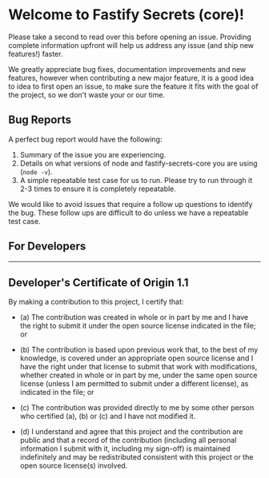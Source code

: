 # Welcome to Fastify Secrets (core)!

Please take a second to read over this before opening an issue. Providing complete information upfront will help us address any issue (and ship new features!) faster.

We greatly appreciate bug fixes, documentation improvements and new features, however when contributing a new major feature, it is a good idea to idea to first open an issue, to make sure the feature it fits with the goal of the project, so we don't waste your or our time.

## Bug Reports

A perfect bug report would have the following:

1. Summary of the issue you are experiencing.
2. Details on what versions of node and fastify-secrets-core you are using (`node -v`).
3. A simple repeatable test case for us to run. Please try to run through it 2-3 times to ensure it is completely repeatable.

We would like to avoid issues that require a follow up questions to identify the bug. These follow ups are difficult to do unless we have a repeatable test case.

## For Developers

---

<a id="developers-certificate-of-origin"></a>

## Developer's Certificate of Origin 1.1

By making a contribution to this project, I certify that:

- (a) The contribution was created in whole or in part by me and I
  have the right to submit it under the open source license
  indicated in the file; or

- (b) The contribution is based upon previous work that, to the best
  of my knowledge, is covered under an appropriate open source
  license and I have the right under that license to submit that
  work with modifications, whether created in whole or in part
  by me, under the same open source license (unless I am
  permitted to submit under a different license), as indicated
  in the file; or

- (c) The contribution was provided directly to me by some other
  person who certified (a), (b) or (c) and I have not modified
  it.

- (d) I understand and agree that this project and the contribution
  are public and that a record of the contribution (including all
  personal information I submit with it, including my sign-off) is
  maintained indefinitely and may be redistributed consistent with
  this project or the open source license(s) involved.
